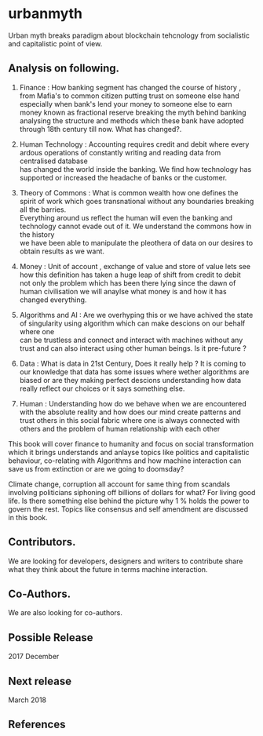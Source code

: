 # urbanmyth

Urban myth breaks paradigm about blockchain tehcnology from socialistic and capitalistic point of view.

## Analysis on following.

1. Finance  : How banking segment has changed the course of history , from Mafia's to common citizen putting trust on someone else hand especially  when bank's lend your money to someone else to earn money known as fractional reserve breaking the myth behind banking analysing the structure  and methods which these bank have adopted through 18th century till now. What has changed?.

2. Human Technology : Accounting requires credit and debit where every ardous operations of constantly writing and reading data from centralised database  
   has changed the world inside the banking. We find how technology has supported or increased the headache of banks or the customer.

3. Theory of Commons : What is common wealth how one defines the spirit of work which goes transnational without any boundaries breaking all the barries.  
   Everything around us reflect the human will even the banking and technology cannot evade out of it. We understand the commons how in the history  
   we have been able to manipulate the pleothera of data on our desires to obtain results as we want.

4. Money : Unit of account , exchange of value and store of value lets see how this definition has taken a huge leap of shift from credit to debit  
   not only the problem which has been there lying since the dawn of human civilisation we will anaylse what money is and how it has changed everything.

5. Algorithms and AI : Are we overhyping this or we have achived the state of singularity using algorithm which can make descions on our behalf where one  
   can be trustless and connect and interact with machines without any trust and can also interact using other human beings. Is it pre-future ?

6. Data : What is data in 21st Century, Does it really help ? It is coming to our knowledge that data has some issues where wether algorithms are biased or  are they making perfect descions understanding how data really reflect our choices or it says something else.

7. Human : Understanding how do we behave when we are encountered with the absolute reality and how does our mind create patterns and trust others in this social fabric where one is always connected with others and the problem of human relationship with each other

This book will cover finance to humanity and focus on social transformation which it brings understands and anlayse topics like politics and  capitalistic behaviour, co-relating with Algorithms and how machine interaction can save us from extinction or are we going to doomsday?

Climate change, corruption all account for same thing from scandals involving politicians siphoning off billions of dollars for what? For living  good life. Is there something else behind the picture why 1 % holds the power to govern the rest. Topics like consensus and self amendment are  discussed in this book.

## Contributors.

We are looking for developers, designers and writers to contribute share what they think about the future in terms machine interaction.

## Co-Authors.

We are also looking for co-authors.

## Possible Release

2017 December

## Next release

March 2018



## References 



## 



